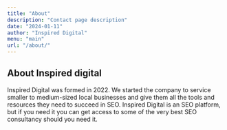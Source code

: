 ```yaml
---
title: "About"
description: "Contact page description"
date: "2024-01-11"
author: "Inspired Digital"
menu: "main"
url: "/about/"
---
```


## About Inspired digital

Inspired Digital was formed in 2022. We started the company to service smaller to medium-sized local businesses and give them all the tools and resources they need to succeed in SEO. Inspired Digital is an SEO platform, but if you need it you can get access to some of the very best SEO consultancy should you need it.

